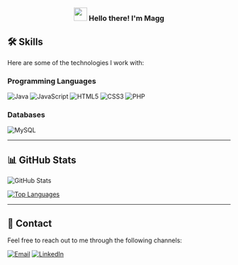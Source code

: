 <h3 align="center"><img src = "https://raw.githubusercontent.com/MartinHeinz/MartinHeinz/master/wave.gif" width = 30px> Hello there! I'm Magg</h3>


## 🛠️ Skills

Here are some of the technologies I work with:

### Programming Languages
![Java](https://img.shields.io/badge/Java-ED8B00?style=for-the-badge&logo=java&logoColor=white)
![JavaScript](https://img.shields.io/badge/JavaScript-F7DF1E?style=for-the-badge&logo=javascript&logoColor=black)
![HTML5](https://img.shields.io/badge/HTML5-E34F26?style=for-the-badge&logo=html5&logoColor=white)
![CSS3](https://img.shields.io/badge/CSS3-1572B6?style=for-the-badge&logo=css3&logoColor=white)
![PHP](https://img.shields.io/badge/PHP-777BB4?style=for-the-badge&logo=php&logoColor=white)

### Databases
![MySQL](https://img.shields.io/badge/MySQL-4479A1?style=for-the-badge&logo=mysql&logoColor=white)

---


## 📊 GitHub Stats

![GitHub Stats](https://github-readme-stats.vercel.app/api?username=MaggG93&show_icons=true&theme=radical)

[![Top Languages](https://github-readme-stats.vercel.app/api/top-langs/?username=MaggG93&layout=compact&theme=radical)](https://github.com/anuraghazra/github-readme-stats)


---

## 🤝 Contact

Feel free to reach out to me through the following channels:

[![Email](https://img.shields.io/badge/Email-D14836?style=for-the-badge&logo=gmail&logoColor=white)](mailto:miguea.gonzalez1993@gmail.com)
[![LinkedIn](https://img.shields.io/badge/LinkedIn-0077B5?style=for-the-badge&logo=linkedin&logoColor=white)](https://www.linkedin.com/in/miguel-a-gonzalez-gomez/)
